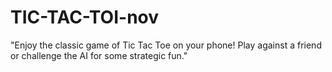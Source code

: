 # TIC-TAC-TOI-nov
"Enjoy the classic game of Tic Tac Toe on your phone! Play against a friend or challenge the AI for some strategic fun."
